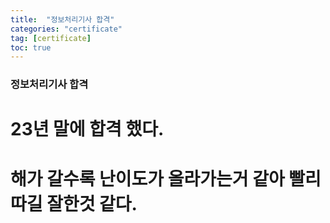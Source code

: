 ```yaml
---
title:  "정보처리기사 합격"
categories: "certificate"
tag: [certificate]
toc: true
---
```


### 정보처리기사 합격

# 23년 말에 합격 했다.
# 해가 갈수록 난이도가 올라가는거 같아 빨리 따길 잘한것 같다.